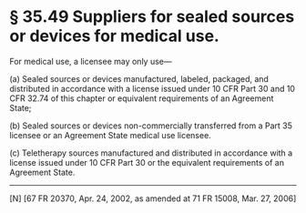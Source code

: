# § 35.49   Suppliers for sealed sources or devices for medical use.

For medical use, a licensee may only use— 


(a) Sealed sources or devices manufactured, labeled, packaged, and distributed in accordance with a license issued under 10 CFR Part 30 and 10 CFR 32.74 of this chapter or equivalent requirements of an Agreement State; 


(b) Sealed sources or devices non-commercially transferred from a Part 35 licensee or an Agreement State medical use licensee.


(c) Teletherapy sources manufactured and distributed in accordance with a license issued under 10 CFR Part 30 or the equivalent requirements of an Agreement State. 



---

[N] [67 FR 20370, Apr. 24, 2002, as amended at 71 FR 15008, Mar. 27, 2006]









